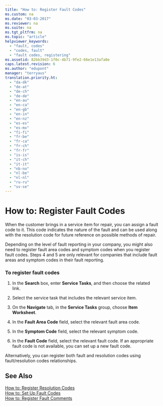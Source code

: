 ```yaml
---
title: "How to: Register Fault Codes"
ms.custom: na
ms.date: "03-03-2017"
ms.reviewer: na
ms.suite: na
ms.tgt_pltfrm: na
ms.topic: "article"
helpviewer_keywords: 
  - "fault, codes"
  - "codes, fault"
  - "fault codes, registering"
ms.assetid: 82bb39d3-1f0c-4b71-9fe2-66e1e13afa0e
caps.latest.revision: 6
ms.author: "edupont"
manager: "terryaus"
translation.priority.ht: 
  - "da-dk"
  - "de-at"
  - "de-ch"
  - "de-de"
  - "en-au"
  - "en-ca"
  - "en-gb"
  - "en-in"
  - "en-nz"
  - "es-es"
  - "es-mx"
  - "fi-fi"
  - "fr-be"
  - "fr-ca"
  - "fr-ch"
  - "fr-fr"
  - "is-is"
  - "it-ch"
  - "it-it"
  - "nb-no"
  - "nl-be"
  - "nl-nl"
  - "ru-ru"
  - "sv-se"
---
```

# How to: Register Fault Codes
When the customer brings in a service item for repair, you can assign a fault code to it. This code indicates the nature of the fault and can be used along with the resolution code for future reference on possible methods of repair.  
  
 Depending on the level of fault reporting in your company, you might also need to register fault area codes and symptom codes when you register fault codes. Steps 4 and 5 are only relevant for companies that include fault areas and symptom codes in their fault reporting.  
  
### To register fault codes  
  
1.  In the **Search** box, enter **Service Tasks**, and then choose the related link.  
  
2.  Select the service task that includes the relevant service item.  
  
3.  On the **Navigate** tab, in the **Service Tasks** group, choose **Item Worksheet**.  
  
4.  In the **Fault Area Code** field, select the relevant fault area code.  
  
5.  In the **Symptom Code** field, select the relevant symptom code.  
  
6.  In the **Fault Code** field, select the relevant fault code. If an appropriate fault code is not available, you can set up a new fault code.  
  
 Alternatively, you can register both fault and resolution codes using fault\/resolution codes relationships.  
  
## See Also  
 [How to: Register Resolution Codes](../Service/how-to-register-resolution-codes.md)   
 [How to: Set Up Fault Codes](../Service/how-to-set-up-fault-codes.md)   
 [How to: Register Fault Comments](../Service/how-to-register-fault-comments.md)